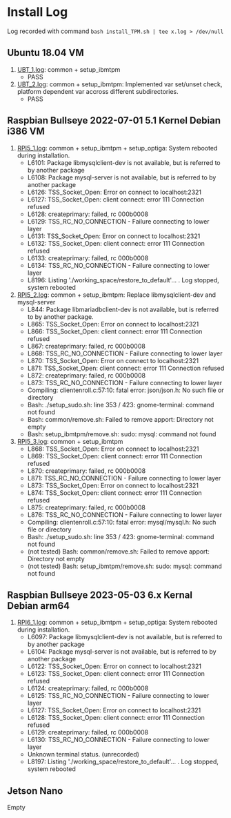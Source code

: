 # Install Log

Log recorded with command ```bash install_TPM.sh | tee x.log > /dev/null```

## Ubuntu 18.04 VM

1. [UBT_1.log](UBT_1.log): common + setup_ibmtpm
    - PASS
2. [UBT_2.log](UBT_2.log): common + setup_ibmtpm: Implemented var set/unset check, platform dependent var accross different subdirectories.
    - PASS

## Raspbian Bullseye 2022-07-01 5.1 Kernel Debian i386 VM

1. [RPI5_1.log](RPI5_1.log): common + setup_ibmtpm + setup_optiga: System rebooted during installation.
    - L6101: Package libmysqlclient-dev is not available, but is referred to by another package
    - L6108: Package mysql-server is not available, but is referred to by another package
    - L6126: TSS_Socket_Open: Error on connect to localhost:2321
    - L6127: TSS_Socket_Open: client connect: error 111 Connection refused
    - L6128: createprimary: failed, rc 000b0008
    - L6129: TSS_RC_NO_CONNECTION - Failure connecting to lower layer
    - L6131: TSS_Socket_Open: Error on connect to localhost:2321
    - L6132: TSS_Socket_Open: client connect: error 111 Connection refused
    - L6133: createprimary: failed, rc 000b0008
    - L6134: TSS_RC_NO_CONNECTION - Failure connecting to lower layer
    - L8196: Listing './working_space/restore_to_default'... . Log stopped, system rebooted
2. [RPI5_2.log](RPI5_2.log): common + setup_ibmtpm: Replace libmysqlclient-dev and mysql-server
    - L844: Package libmariadbclient-dev is not available, but is referred to by another package.
    - L865: TSS_Socket_Open: Error on connect to localhost:2321
    - L866: TSS_Socket_Open: client connect: error 111 Connection refused
    - L867: createprimary: failed, rc 000b0008
    - L868: TSS_RC_NO_CONNECTION - Failure connecting to lower layer
    - L870: TSS_Socket_Open: Error on connect to localhost:2321
    - L871: TSS_Socket_Open: client connect: error 111 Connection refused
    - L872: createprimary: failed, rc 000b0008
    - L873: TSS_RC_NO_CONNECTION - Failure connecting to lower layer
    - Compiling: clientenroll.c:57:10: fatal error: json/json.h: No such file or directory
    - Bash: ./setup_sudo.sh: line 353 / 423: gnome-terminal: command not found
    - Bash: common/remove.sh: Failed to remove apport: Directory not empty
    - Bash: setup_ibmtpm/remove.sh: sudo: mysql: command not found
3. [RPI5_3.log](RPI5_3.log): common + setup_ibmtpm
    - L868: TSS_Socket_Open: Error on connect to localhost:2321
    - L869: TSS_Socket_Open: client connect: error 111 Connection refused
    - L870: createprimary: failed, rc 000b0008
    - L871: TSS_RC_NO_CONNECTION - Failure connecting to lower layer
    - L873: TSS_Socket_Open: Error on connect to localhost:2321
    - L874: TSS_Socket_Open: client connect: error 111 Connection refused
    - L875: createprimary: failed, rc 000b0008
    - L876: TSS_RC_NO_CONNECTION - Failure connecting to lower layer
    - Compiling: clientenroll.c:57:10: fatal error: mysql/mysql.h: No such file or directory
    - Bash: ./setup_sudo.sh: line 353 / 423: gnome-terminal: command not found
    - (not tested) Bash: common/remove.sh: Failed to remove apport: Directory not empty
    - (not tested) Bash: setup_ibmtpm/remove.sh: sudo: mysql: command not found

## Raspbian Bullseye 2023-05-03 6.x Kernal Debian arm64

1. [RPI6_1.log](RPI6_1.log): common + setup_ibmtpm + setup_optiga: System rebooted during installation.
    - L6097: Package libmysqlclient-dev is not available, but is referred to by another package
    - L6104: Package mysql-server is not available, but is referred to by another package
    - L6122: TSS_Socket_Open: Error on connect to localhost:2321
    - L6123: TSS_Socket_Open: client connect: error 111 Connection refused
    - L6124: createprimary: failed, rc 000b0008
    - L6125: TSS_RC_NO_CONNECTION - Failure connecting to lower layer
    - L6127: TSS_Socket_Open: Error on connect to localhost:2321
    - L6128: TSS_Socket_Open: client connect: error 111 Connection refused
    - L6129: createprimary: failed, rc 000b0008
    - L6130: TSS_RC_NO_CONNECTION - Failure connecting to lower layer
    - Unknown terminal status. (unrecorded)
    - L8197: Listing './working_space/restore_to_default'... . Log stopped, system rebooted

## Jetson Nano

Empty
